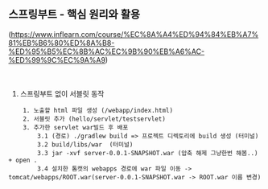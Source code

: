 ## 스프링부트 - 핵심 원리와 활용
(https://www.inflearn.com/course/%EC%8A%A4%ED%94%84%EB%A7%81%EB%B6%80%ED%8A%B8-%ED%95%B5%EC%8B%AC%EC%9B%90%EB%A6%AC-%ED%99%9C%EC%9A%A9)
<br />
<br />
<br />

1. 스프링부트 없이 서블릿 동작
````
    1. 노출할 html 파일 생성 (/webapp/index.html)
    2. 서블릿 추가 (hello/servlet/testservlet)
    3. 추가한 servlet war빌드 후 배포
        3.1 (경로) ./gradlew build => 프로젝트 디렉토리에 build 생성 (터미널)
        3.2 build/libs/war  (터미널)
        3.3 jar -xvf server-0.0.1-SNAPSHOT.war (압축 해제 그냥한번 해봄..) + open .
        3.4 설치한 톰캣의 webapps 경로에 war 파일 이동 -> tomcat/webapps/ROOT.war(server-0.0.1-SNAPSHOT.war -> ROOT.war 이름 변경)
    
````
